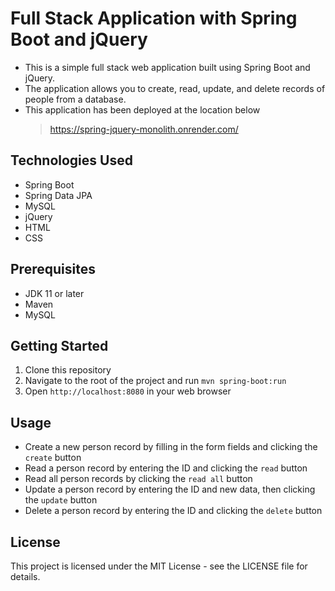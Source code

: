 # Full Stack Application with Spring Boot and jQuery

* This is a simple full stack web application built using Spring Boot and jQuery.
* The application allows you to create, read, update, and delete records of people from a database.
* This application has been deployed at the location below
    > https://spring-jquery-monolith.onrender.com/

## Technologies Used
- Spring Boot
- Spring Data JPA
- MySQL
- jQuery
- HTML
- CSS

## Prerequisites
- JDK 11 or later
- Maven
- MySQL

## Getting Started
1. Clone this repository
2. Navigate to the root of the project and run `mvn spring-boot:run`
5. Open `http://localhost:8080` in your web browser

## Usage
- Create a new person record by filling in the form fields and clicking the `create` button
- Read a person record by entering the ID and clicking the `read` button
- Read all person records by clicking the `read all` button
- Update a person record by entering the ID and new data, then clicking the `update` button
- Delete a person record by entering the ID and clicking the `delete` button

## License
This project is licensed under the MIT License - see the LICENSE file for details.

